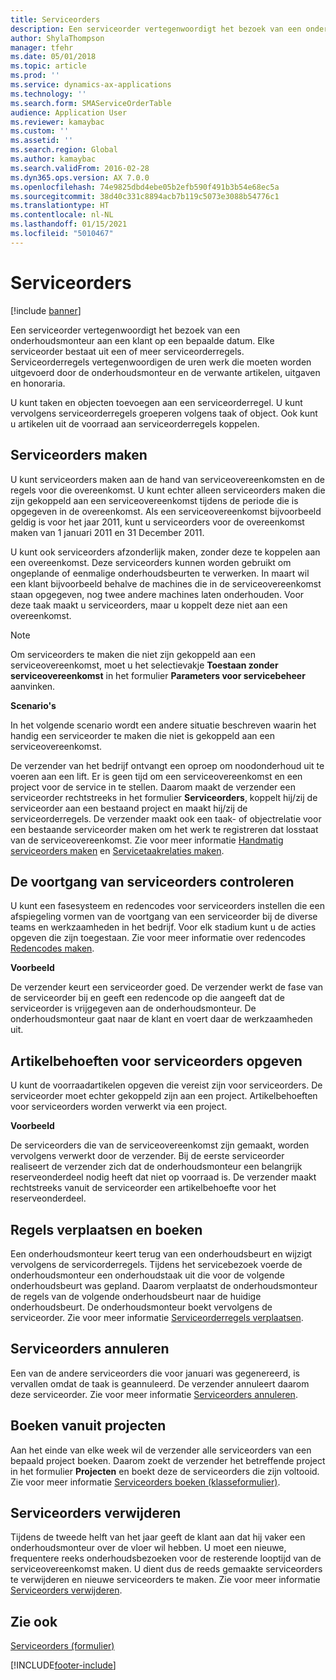 ```yaml
---
title: Serviceorders
description: Een serviceorder vertegenwoordigt het bezoek van een onderhoudsmonteur aan een klant op een bepaalde datum.
author: ShylaThompson
manager: tfehr
ms.date: 05/01/2018
ms.topic: article
ms.prod: ''
ms.service: dynamics-ax-applications
ms.technology: ''
ms.search.form: SMAServiceOrderTable
audience: Application User
ms.reviewer: kamaybac
ms.custom: ''
ms.assetid: ''
ms.search.region: Global
ms.author: kamaybac
ms.search.validFrom: 2016-02-28
ms.dyn365.ops.version: AX 7.0.0
ms.openlocfilehash: 74e9825dbd4ebe05b2efb590f491b3b54e68ec5a
ms.sourcegitcommit: 38d40c331c8894acb7b119c5073e3088b54776c1
ms.translationtype: HT
ms.contentlocale: nl-NL
ms.lasthandoff: 01/15/2021
ms.locfileid: "5010467"
---
```

# <a name="service-orders"></a>Serviceorders   

[!include [banner](../includes/banner.md)]


Een serviceorder vertegenwoordigt het bezoek van een onderhoudsmonteur aan een klant op een bepaalde datum. Elke serviceorder bestaat uit een of meer serviceorderregels. Serviceorderregels vertegenwoordigen de uren werk die moeten worden uitgevoerd door de onderhoudsmonteur en de verwante artikelen, uitgaven en honoraria.

U kunt taken en objecten toevoegen aan een serviceorderregel. U kunt vervolgens serviceorderregels groeperen volgens taak of object. Ook kunt u artikelen uit de voorraad aan serviceorderregels koppelen.

## <a name="create-service-orders"></a>Serviceorders maken

U kunt serviceorders maken aan de hand van serviceovereenkomsten en de regels voor die overeenkomst. U kunt echter alleen serviceorders maken die zijn gekoppeld aan een serviceovereenkomst tijdens de periode die is opgegeven in de overeenkomst. Als een serviceovereenkomst bijvoorbeeld geldig is voor het jaar 2011, kunt u serviceorders voor de overeenkomst maken van 1 januari 2011 en 31 December 2011.

U kunt ook serviceorders afzonderlijk maken, zonder deze te koppelen aan een overeenkomst. Deze serviceorders kunnen worden gebruikt om ongeplande of eenmalige onderhoudsbeurten te verwerken. In maart wil een klant bijvoorbeeld behalve de machines die in de serviceovereenkomst staan opgegeven, nog twee andere machines laten onderhouden. Voor deze taak maakt u serviceorders, maar u koppelt deze niet aan een overeenkomst.


> [!NOTE]
> <P>Om serviceorders te maken die niet zijn gekoppeld aan een serviceovereenkomst, moet u het selectievakje <STRONG>Toestaan zonder serviceovereenkomst</STRONG> in het formulier <STRONG>Parameters voor servicebeheer</STRONG> aanvinken.</P>

**Scenario's**

In het volgende scenario wordt een andere situatie beschreven waarin het handig een serviceorder te maken die niet is gekoppeld aan een serviceovereenkomst.

De verzender van het bedrijf ontvangt een oproep om noodonderhoud uit te voeren aan een lift. Er is geen tijd om een serviceovereenkomst en een project voor de service in te stellen. Daarom maakt de verzender een serviceorder rechtstreeks in het formulier **Serviceorders**, koppelt hij/zij de serviceorder aan een bestaand project en maakt hij/zij de serviceorderregels. De verzender maakt ook een taak- of objectrelatie voor een bestaande serviceorder maken om het werk te registreren dat losstaat van de serviceovereenkomst. Zie voor meer informatie [Handmatig serviceorders maken](create-service-orders-manually.md) en [Servicetaakrelaties maken](create-service-task-relations.md).

## <a name="monitor-the-progress-of-service-orders"></a>De voortgang van serviceorders controleren

U kunt een fasesysteem en redencodes voor serviceorders instellen die een afspiegeling vormen van de voortgang van een serviceorder bij de diverse teams en werkzaamheden in het bedrijf. Voor elk stadium kunt u de acties opgeven die zijn toegestaan. Zie voor meer informatie over redencodes [Redencodes maken](create-reason-codes.md).

**Voorbeeld**

De verzender keurt een serviceorder goed. De verzender werkt de fase van de serviceorder bij en geeft een redencode op die aangeeft dat de serviceorder is vrijgegeven aan de onderhoudsmonteur. De onderhoudsmonteur gaat naar de klant en voert daar de werkzaamheden uit.

## <a name="specify-item-requirements-for-service-orders"></a>Artikelbehoeften voor serviceorders opgeven

U kunt de voorraadartikelen opgeven die vereist zijn voor serviceorders. De serviceorder moet echter gekoppeld zijn aan een project. Artikelbehoeften voor serviceorders worden verwerkt via een project. 

**Voorbeeld**

De serviceorders die van de serviceovereenkomst zijn gemaakt, worden vervolgens verwerkt door de verzender. Bij de eerste serviceorder realiseert de verzender zich dat de onderhoudsmonteur een belangrijk reserveonderdeel nodig heeft dat niet op voorraad is. De verzender maakt rechtstreeks vanuit de serviceorder een artikelbehoefte voor het reserveonderdeel.

## <a name="move-and-post-lines"></a>Regels verplaatsen en boeken

Een onderhoudsmonteur keert terug van een onderhoudsbeurt en wijzigt vervolgens de servicorderregels. Tijdens het servicebezoek voerde de onderhoudsmonteur een onderhoudstaak uit die voor de volgende onderhoudsbeurt was gepland. Daarom verplaatst de onderhoudsmonteur de regels van de volgende onderhoudsbeurt naar de huidige onderhoudsbeurt. De onderhoudsmonteur boekt vervolgens de serviceorder. Zie voor meer informatie [Serviceorderregels verplaatsen](move-service-order-lines.md).

## <a name="cancel-service-orders"></a>Serviceorders annuleren

Een van de andere serviceorders die voor januari was gegenereerd, is vervallen omdat de taak is geannuleerd. De verzender annuleert daarom deze serviceorder. Zie voor meer informatie [Serviceorders annuleren](cancel-service-orders.md).

## <a name="post-from-projects"></a>Boeken vanuit projecten

Aan het einde van elke week wil de verzender alle serviceorders van een bepaald project boeken. Daarom zoekt de verzender het betreffende project in het formulier **Projecten** en boekt deze de serviceorders die zijn voltooid. Zie voor meer informatie [Serviceorders boeken (klasseformulier)](https://technet.microsoft.com/library/aa574685\(v=ax.60\)).

## <a name="delete-service-orders"></a>Serviceorders verwijderen

Tijdens de tweede helft van het jaar geeft de klant aan dat hij vaker een onderhoudsmonteur over de vloer wil hebben. U moet een nieuwe, frequentere reeks onderhoudsbezoeken voor de resterende looptijd van de serviceovereenkomst maken. U dient dus de reeds gemaakte serviceorders te verwijderen en nieuwe serviceorders te maken. Zie voor meer informatie [Serviceorders verwijderen](delete-service-orders.md).

## <a name="see-also"></a>Zie ook

[Serviceorders (formulier)](https://technet.microsoft.com/library/aa554361\(v=ax.60\))

  




[!INCLUDE[footer-include](../../includes/footer-banner.md)]